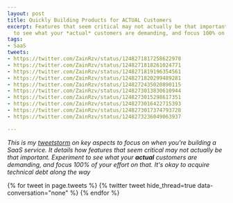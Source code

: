 ```yaml
---
layout: post
title: Quickly Building Products for ACTUAL Customers
excerpt: Features that seem critical may not actually be that important.  Experiment
  to see what your *actual* customers are demanding, and focus 100% on that.
tags:
- SaaS
tweets:
- https://twitter.com/ZainRzv/status/1248271817258622978
- https://twitter.com/ZainRzv/status/1248271818261024771
- https://twitter.com/ZainRzv/status/1248271819196354561
- https://twitter.com/ZainRzv/status/1248271820299489281
- https://twitter.com/ZainRzv/status/1248272435020890115
- https://twitter.com/ZainRzv/status/1248273013830610944
- https://twitter.com/ZainRzv/status/1248273015298617351
- https://twitter.com/ZainRzv/status/1248273016422715393
- https://twitter.com/ZainRzv/status/1248273017374793728
- https://twitter.com/ZainRzv/status/1248273236049063937

---
```

_This is my_ [_tweetstorm_](https://twitter.com/ZainRzv/status/1248271817258622978) _on key aspects to focus on when you're building a SaaS service. It details how features that seem critical may not actually be that important.  Experiment to see what your **actual** customers are demanding, and focus 100% of your effort on that. It's okay to acquire technical debt along the way_

{% for tweet in page.tweets %} {% twitter tweet hide_thread=true  data-conversation="none" %} {% endfor %}